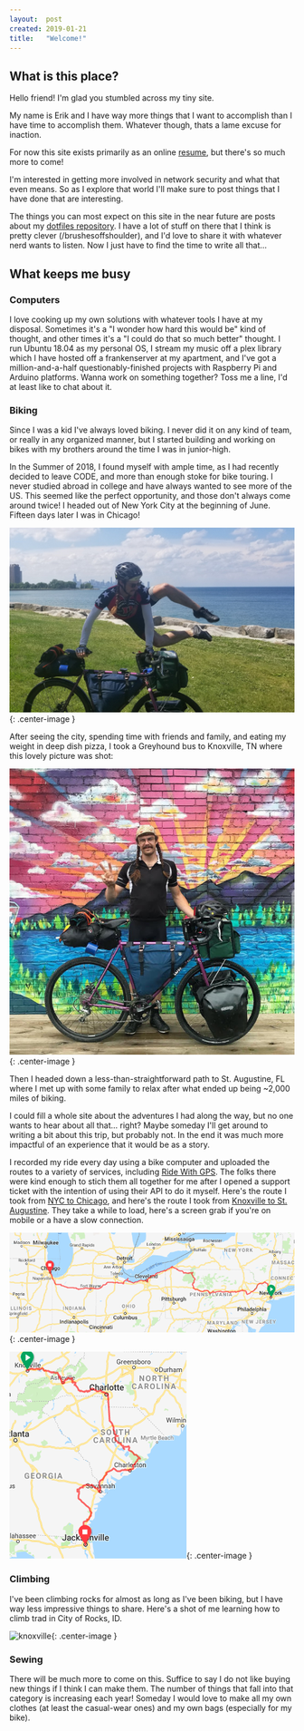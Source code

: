 ```yaml
---
layout:  post
created: 2019-01-21
title:   "Welcome!"
---
```


## What is this place?

Hello friend! I'm glad you stumbled across my tiny site.

My name is Erik and I have way more things that I want to accomplish than I have
time to accomplish them. Whatever though, thats a lame excuse for inaction.

For now this site exists primarily as an online
[resume](/pages/resume.html), but there's so much more to come!

I'm interested in getting more involved in network security and what that even
means. So as I explore that world I'll make sure to post things that I have done
that are interesting.

The things you can most expect on this site in the near future are posts about
my [dotfiles repository](https://github.com/ethorne/dotfiles). I have a lot of
stuff on there that I think is pretty clever (/brushesoffshoulder), and I'd love
to share it with whatever nerd wants to listen. Now I just have to find the
time to write all that...


## What keeps me busy
### Computers
I love cooking up my own solutions with whatever tools I have at my disposal.
Sometimes it's a "I wonder how hard this would be" kind of thought, and other
times it's a "I could do that so much better" thought. I run Ubuntu 18.04 as my
personal OS, I stream my music off a plex library which I have hosted off a
frankenserver at my apartment, and I've got a million-and-a-half
questionably-finished projects with Raspberry Pi and Arduino platforms. Wanna
work on something together? Toss me a line, I'd at least like to chat about it.

### Biking
Since I was a kid I've always loved biking. I never did it on any kind of team,
or really in any organized manner, but I started building and working on bikes
with my brothers around the time I was in junior-high.

In the Summer of 2018, I found myself with ample time, as I had recently decided
to leave CODE, and more than enough stoke for bike touring. I never studied
abroad in college and have always wanted to see more of the US. This seemed like
the perfect opportunity, and those don't always come around twice! I headed out
of New York City at the beginning of June. Fifteen days later I was in Chicago!

![knoxville](/_img/et_bike_chicago.jpg){: .center-image }

After seeing the city, spending time with friends and family, and eating my
weight in deep dish pizza, I took a Greyhound bus to Knoxville, TN where this
lovely picture was shot:

![knoxville](/_img/et_bike_knoxville.jpg){: .center-image }

Then I headed down a less-than-straightforward path to St. Augustine, FL where I
met up with some family to relax after what ended up being ~2,000 miles of
biking.

I could fill a whole site about the adventures I had along the way, but no one 
wants to hear about all that... right? Maybe someday I'll get around to writing
a bit about this trip, but probably not. In the end it was much more impactful
of an experience that it would be as a story.

I recorded my ride every day using a bike computer and uploaded the routes to
a variety of services, including [Ride With GPS](http://ridewithgps.com/). The
folks there were kind enough to stich them all together for me after I opened a
support ticket with the intention of using their API to do it myself. Here's the
route I took from [NYC to Chicago](https://ridewithgps.com/trips/33928846), and
here's the route I took from [Knoxville to St.
Augustine](https://ridewithgps.com/trips/33928981). They take a while to load,
here's a screen grab if you're on mobile or a have a slow connection.

![NYC to Chicago](/_img/nyc_chg.png){: .center-image }

![Knoxville to St. Augustine](/_img/knx_sta.png){: .center-image }


### Climbing

I've been climbing rocks for almost as long as I've been biking, but I have way
less impressive things to share. Here's a shot of me learning how to climb trad
in City of Rocks, ID.

![knoxville](/_img/et_city_of_rocks.jpg){: .center-image }

### Sewing

There will be much more to come on this. Suffice to say I do not like buying new
things if I think I can make them. The number of things that fall into that
category is increasing each year! Someday I would love to make all my own
clothes (at least the casual-wear ones) and my own bags (especially for my
bike).
